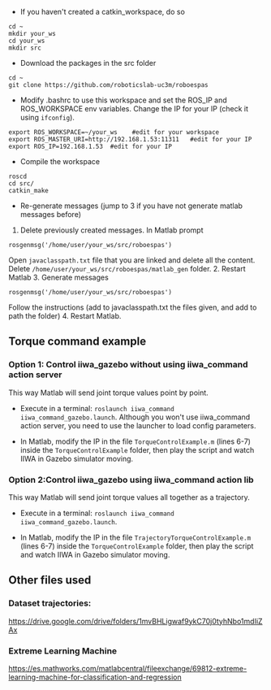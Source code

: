 - If you haven't created a catkin_workspace, do so
```
cd ~
mkdir your_ws
cd your_ws
mkdir src
```
- Download the packages in the src folder
```
cd ~
git clone https://github.com/roboticslab-uc3m/roboespas
```

- Modify .bashrc to use this workspace and set the ROS_IP and ROS_WORKSPACE env variables. Change the IP for your IP (check it using ```ifconfig```).
```
export ROS_WORKSPACE=~/your_ws    #edit for your workspace
export ROS_MASTER_URI=http://192.168.1.53:11311   #edit for your IP
export ROS_IP=192.168.1.53  #edit for your IP
```
- Compile the workspace
```
roscd
cd src/
catkin_make
```
- Re-generate messages (jump to 3 if you have not generate matlab messages before)

1. Delete previously created messages.
In Matlab prompt
```
rosgenmsg('/home/user/your_ws/src/roboespas')
```
Open ```javaclasspath.txt``` file that you are linked and delete all the content.
Delete ```/home/user/your_ws/src/roboespas/matlab_gen``` folder.
2. Restart Matlab
3. Generate messages
```
rosgenmsg('/home/user/your_ws/src/roboespas')
```
Follow the instructions (add to javaclasspath.txt the files given, and add to path the folder)
4. Restart Matlab.

## Torque command example
### Option 1: Control iiwa_gazebo without using iiwa_command action server
This way Matlab will send joint torque values point by point.
- Execute in a terminal: ```roslaunch iiwa_command iiwa_command_gazebo.launch```. Although you won't use iiwa_command action server, you need to use the launcher to load config parameters.

- In Matlab, modify the IP in the file ```TorqueControlExample.m``` (lines 6-7) inside the ```TorqueControlExample``` folder, then play the script and watch IIWA in Gazebo simulator moving.

### Option 2:Control iiwa_gazebo using iiwa_command action lib
This way Matlab will send joint torque values all together as a trajectory.
- Execute in a terminal: ```roslaunch iiwa_command iiwa_command_gazebo.launch```.

- In Matlab, modify the IP in the file ```TrajectoryTorqueControlExample.m``` (lines 6-7) inside the ```TorqueControlExample``` folder, then play the script and watch IIWA in Gazebo simulator moving.


## Other files used
### Dataset trajectories:
https://drive.google.com/drive/folders/1mvBHLigwaf9ykC70j0tyhNbo1mdIiZAx

### Extreme Learning Machine
https://es.mathworks.com/matlabcentral/fileexchange/69812-extreme-learning-machine-for-classification-and-regression
